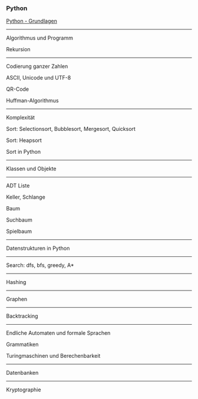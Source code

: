 ### Python

[Python - Grundlagen]("https://github.com/ktheu/KursNotebooks/blob/master/010_grundlagen.ipynb")

------------------------------------

Algorithmus und Programm

Rekursion  

--------------------------------------------------

Codierung ganzer Zahlen

ASCII, Unicode und UTF-8

QR-Code

Huffman-Algorithmus

------------------------------------------------

Komplexität

Sort: Selectionsort, Bubblesort, Mergesort, Quicksort

Sort: Heapsort

Sort in Python

------------------------------------------------

Klassen und Objekte

-----------------------------------------------

ADT Liste

Keller, Schlange

Baum

Suchbaum

Spielbaum

-----------------------------------------------

Datenstrukturen in Python

------------------------------------------------

Search: dfs, bfs, greedy, A*

-------------------------------------------------

Hashing

-------------------------------------------------

Graphen

-------------------------------------------------

Backtracking

-------------------------------------------------

Endliche Automaten und formale Sprachen

Grammatiken

Turingmaschinen und Berechenbarkeit

--------------------------------------------------

Datenbanken

---------------------------------------------------

Kryptographie

